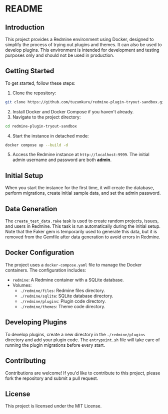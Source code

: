 # README

## Introduction
This project provides a Redmine environment using Docker, designed to simplify the process of trying out plugins and themes. It can also be used to develop plugins. This environment is intended for development and testing purposes only and should not be used in production.

## Getting Started
To get started, follow these steps:

1. Clone the repository:
```bash
git clone https://github.com/tuzumkuru/redmine-plugin-tryout-sandbox.git
```
2. Install Docker and Docker Compose if you haven't already.
3. Navigate to the project directory:
```bash
cd redmine-plugin-tryout-sandbox
```
4. Start the instance in detached mode:
```bash
docker compose up --build -d
```
5. Access the Redmine instance at `http://localhost:9999`. The initial admin username and password are both **admin**.

## Initial Setup
When you start the instance for the first time, it will create the database, perform migrations, create initial sample data, and set the admin password.

## Data Generation
The `create_test_data.rake` task is used to create random projects, issues, and users in Redmine. This task is run automatically during the initial setup. Note that the Faker gem is temporarily used to generate this data, but it is removed from the Gemfile after data generation to avoid errors in Redmine.

## Docker Configuration
The project uses a `docker-compose.yaml` file to manage the Docker containers. The configuration includes:

* `redmine`: A Redmine container with a SQLite database.
* Volumes:
	+ `./redmine/files`: Redmine files directory.
	+ `./redmine/sqlite`: SQLite database directory.
	+ `./redmine/plugins`: Plugin code directory.
	+ `./redmine/themes`: Theme code directory.

## Developing Plugins
To develop plugins, create a new directory in the `./redmine/plugins` directory and add your plugin code. The `entrypoint.sh` file will take care of running the plugin migrations before every start.

## Contributing
Contributions are welcome! If you'd like to contribute to this project, please fork the repository and submit a pull request.

## License
This project is licensed under the MIT License.